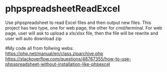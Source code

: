# phpspreadsheetReadExcel
Use phpspreadsheet to read Excel files and then output new files.
This project has two type, one for web page, the other for cmd/terminal.
For web page, user will ask to upload a xls/xlsx file, then the file will be rewrite and user will auto download zip

#My code all from follwing webs:
https://php.net/manual/en/class.ziparchive.php
https://stackoverflow.com/questions/48767355/how-to-use-phpspreadsheet-without-installation-like-phpexcel
